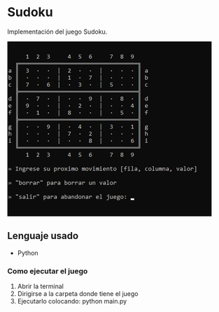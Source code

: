 # Sudoku

Implementación del juego Sudoku.

![Image text](/imagen_muestra_sudoku.png)

## Lenguaje usado

- Python

### Como ejecutar el juego

1. Abrir la terminal
2. Dirigirse a la carpeta donde tiene el juego
3. Ejecutarlo colocando: python main.py


